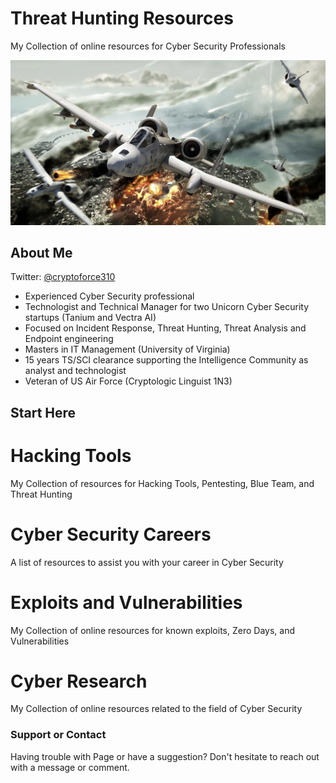 # Threat Hunting Resources
My Collection of online resources for Cyber Security Professionals

![Plane Image](https://github.com/cryptoforcecommand/Threat-Hunting-Resources/blob/main/images/Screen%20Shot%202022-01-08%20at%2011.41.21%20PM.png)

## About Me
Twitter: [@cryptoforce310](https://twitter.com/cryptoforce310)
- Experienced Cyber Security professional
- Technologist and Technical Manager for two Unicorn Cyber Security startups (Tanium and Vectra AI)
- Focused on Incident Response, Threat Hunting, Threat Analysis and Endpoint engineering
- Masters in IT Management (University of Virginia)
- 15 years TS/SCI clearance supporting the Intelligence Community as analyst and technologist
- Veteran of US Air Force (Cryptologic Linguist 1N3) 


## Start Here 

# Hacking Tools
My Collection of resources for Hacking Tools, Pentesting, Blue Team, and Threat Hunting

# Cyber Security Careers
A list of resources to assist you with your career in Cyber Security

# Exploits and Vulnerabilities
My Collection of online resources for known exploits, Zero Days, and Vulnerabilities  

# Cyber Research
My Collection of online resources related to the field of Cyber Security

### Support or Contact

Having trouble with Page or have a suggestion?  Don't hesitate to reach out with a message or comment. 
